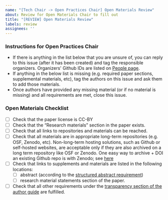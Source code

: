 ```yaml
---
name: "[Tech Chair -> Open Practices Chair] Open Materials Review"
about: Review for Open Materials Chair to fill out
title: "[REVIEW] Open Materials Review"
labels: review
assignees: ''
---
```


<!--
## DO NOT EDIT THIS FILE OUTSIDE OF THE journalovi/jovi-workflows REPOSITORY
##
## This file is automatically updated in all repositories within the journalovi
## Github organization whenever the version in journalovi/jovi-workflows is
## changed, so any other edits will be overwritten. To update this file, make
## a commit or pull request at https://github.com/journalovi/jovi-workflows
-->

### Instructions for Open Practices Chair
- If there is anything in the list below that you are unsure of, you can reply to this issue (after it has been created) and tag the responsible organizers. Organizers' Github IDs are listed on [People page](https://www.journalovi.org/people.html).
- If anything in the below list is missing (e.g. required paper sections, supplemental materials, etc), tag the authors on this issue and ask them to add those materials.
- Once authors have provided any missing material (or if no material is missing) and all requirements are met, close this issue.

### Open Materials Checklist
- [ ] Check that the paper license is CC-BY
- [ ] Check that the “Research materials” section in the paper exists.
- [ ] Check that all links to repositories and materials can be reached.
- [ ] Check that all materials are in appropriate long-term repositories (e.g. OSF, Zenodo, etc). Non-long-term hosting solutions, such as Github or self-hosted websites, are acceptable only if they are also archived on a long term repository like OSF or Zenodo. One easy way to archive + DOI an existing Github repo is with Zenodo; see [here](https://docs.github.com/en/repositories/archiving-a-github-repository/referencing-and-citing-content)
- [ ] Check that links to supplements and materials are listed in the following locations:
   - [ ] abstract (according to the [structured abstract requirement](https://www.journalovi.org/author-guide.html#abstract))
   - [ ] research material statements section of the paper.
- [ ] Check that all other requirements under the [transparency section of the author guide](https://www.journalovi.org/author-guide.html#transparency-requirements) are fulfilled.
